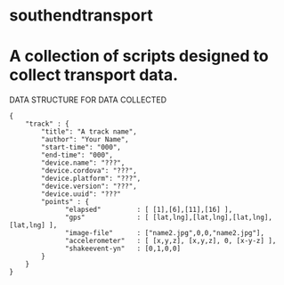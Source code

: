 southendtransport
=================     
A collection of scripts designed to collect transport data.
=================     

DATA STRUCTURE FOR DATA COLLECTED

    {
    	"track" : {
            "title": "A track name",
            "author": "Your Name", 
            "start-time": "000",
            "end-time": "000",
            "device.name": "???",   
            "device.cordova": "???",
            "device.platform": "???",
            "device.version": "???",
            "device.uuid": "???"
            "points" : {
                  "elapsed" 		: [ [1],[6],[11],[16] ],
                  "gps" 			: [ [lat,lng],[lat,lng],[lat,lng],[lat,lng] ],
                  "image-file" 		: ["name2.jpg",0,0,"name2.jpg"],
                  "accelerometer" 	: [ [x,y,z], [x,y,z], 0, [x-y-z] ],
                  "shakeevent-yn" 	: [0,1,0,0]
            }
		}
    }
  